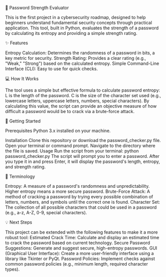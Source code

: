 🔐 Password Strength Evaluator

This is the first project in a cybersecurity roadmap, designed to help beginners understand fundamental security concepts through practical application. This tool, built in Python, evaluates the strength of a password by calculating its entropy and providing a simple strength rating.


✨ Features

Entropy Calculation: Determines the randomness of a password in bits, a key metric for security.
Strength Rating: Provides a clear rating (e.g., "Weak," "Strong") based on the calculated entropy.
Simple Command-Line Interface (CLI): Easy to use for quick checks.


💻 How It Works

The tool uses a simple but effective formula to calculate password entropy:
L is the length of the password.
C is the size of the character set used (e.g., lowercase letters, uppercase letters, numbers, special characters).
By calculating this value, the script can provide an objective measure of how difficult a password would be to crack via a brute-force attack.

🚀 Getting Started

Prerequisites
Python 3.x installed on your machine.

Installation
Clone this repository or download the password_checker.py file.
Open your terminal or command prompt.
Navigate to the directory where the file is saved.
Usage
Run the script from your terminal:
python password_checker.py
The script will prompt you to enter a password. After you type it in and press Enter, it will display the password's length, entropy, and strength rating.


📄 Terminology

Entropy: A measure of a password's randomness and unpredictability. Higher entropy means a more secure password.
Brute-Force Attack: A method of cracking a password by trying every possible combination of letters, numbers, and symbols until the correct one is found.
Character Set: The collection of all possible characters that could be used in a password (e.g., a-z, A-Z, 0-9, special characters).


💡 Next Steps

This project can be extended with the following features to make it a more robust tool:
Estimated Crack Time: Calculate and display an estimated time to crack the password based on current technology.
Secure Password Suggestions: Generate and suggest secure, high-entropy passwords.
GUI (Graphical User Interface): Create a more user-friendly interface using a library like Tkinter or PyQt.
Password Policies: Implement checks against common password policies (e.g., minimum length, required character types).
